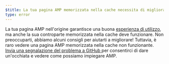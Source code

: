 ```yaml
---
$title: La tua pagina AMP memorizzata nella cache necessita di miglioramenti.
type: error
---
```


La tua pagina AMP nell'origine garantisce una buona [esperienza di utilizzo](https://developers.google.com/search/docs/guides/page-experience), ma anche la sua controparte memorizzata nella cache deve funzionare. Non preoccuparti, abbiamo alcuni consigli per aiutarti a migliorare! Tuttavia, è raro vedere una pagina AMP memorizzata nella cache non funzionante. [Invia una segnalazione del problema a GitHub ](https://github.com/ampproject/amphtml/issues/new?assignees=&labels=Type:+Page+experience&template=page-experience.md&title=Page+experience+issue) per consentirci di dare un'occhiata e vedere come possiamo impiegare AMP.
